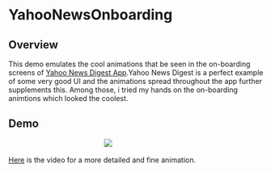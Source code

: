 # YahooNewsOnboarding
    
## Overview
This demo emulates the cool animations that be seen in the on-boarding screens of [Yahoo News Digest App](https://play.google.com/store/apps/details?id=com.yahoo.mobile.client.android.atom).Yahoo News Digest
is a perfect example of some very good UI and the animations spread throughout the app further supplements this.
Among those, i tried my hands on the on-boarding animtions which looked the coolest.

## Demo
&nbsp; &nbsp; &nbsp; &nbsp; &nbsp; &nbsp; &nbsp; &nbsp; &nbsp; &nbsp; &nbsp; &nbsp; &nbsp; &nbsp; &nbsp; &nbsp; &nbsp; &nbsp; &nbsp; &nbsp; &nbsp; &nbsp; &nbsp; &nbsp; ![](https://s3-us-west-2.amazonaws.com/helptestbucket/yahoo-news-demo.gif)

[Here](https://www.youtube.com/watch?v=L8U1ykwiHm8) is the video for a more detailed and fine animation.
